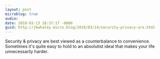 ```yaml
---
layout: post
microblog: true
audio: 
date: 2018-03-13 18:37:17 -0800
guid: http://jbwhaley.micro.blog/2018/03/14/security-privacy-are.html
---
```

Security & privacy are best viewed as a counterbalance to convenience. Sometimes it's quite easy to hold to an absolutist ideal that makes your life unnecessarily harder.
